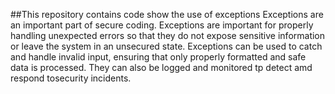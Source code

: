 ##This repository contains code show the use of exceptions 
Exceptions are an important part of secure coding. Exceptions are important for properly handling unexpected errors so that they do not expose sensitive information or leave the system in an unsecured state. Exceptions can be used to catch and handle invalid input, ensuring that only properly formatted and safe data is processed. They can also be logged and monitored tp detect amd respond tosecurity incidents.
